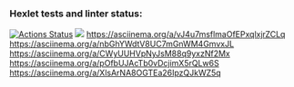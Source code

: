 ### Hexlet tests and linter status:
[![Actions Status](https://github.com/TondaBango/js-starter-project-44/workflows/hexlet-check/badge.svg)](https://github.com/TondaBango/js-starter-project-44/actions)
<a href="https://codeclimate.com/github/TondaBango/js-starter-project-44/maintainability"><img src="https://api.codeclimate.com/v1/badges/38b9b43e44f5d77a743b/maintainability" /></a>
https://asciinema.org/a/vJ4u7msflmaOfEPxqlxjrZCLq
https://asciinema.org/a/nbGhYWdtV8UC7mGnWM4GmvxJL
https://asciinema.org/a/CWyUUHVpNyJsM88q9yxzNf2Mx
https://asciinema.org/a/pOfbUJAcTb0vDcjimX5rQLw6S
https://asciinema.org/a/XlsArNA8OGTEa26IpzQJkWZ5q